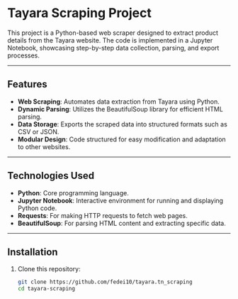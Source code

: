 # Tayara Scraping Project

This project is a Python-based web scraper designed to extract product details from the Tayara website. The code is implemented in a Jupyter Notebook, showcasing step-by-step data collection, parsing, and export processes. 

---

## Features

- **Web Scraping**: Automates data extraction from Tayara using Python.
- **Dynamic Parsing**: Utilizes the BeautifulSoup library for efficient HTML parsing.
- **Data Storage**: Exports the scraped data into structured formats such as CSV or JSON.
- **Modular Design**: Code structured for easy modification and adaptation to other websites.

---

## Technologies Used

- **Python**: Core programming language.
- **Jupyter Notebook**: Interactive environment for running and displaying Python code.
- **Requests**: For making HTTP requests to fetch web pages.
- **BeautifulSoup**: For parsing HTML content and extracting specific data.

---

## Installation

1. Clone this repository:
   ```bash
   git clone https://github.com/fedei10/tayara.tn_scraping
   cd tayara-scraping
